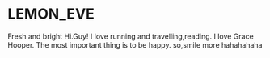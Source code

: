 # LEMON_EVE
Fresh and bright
Hi.Guy!
I love running and travelling,reading.
I love Grace Hooper.
The most important thing is to be happy.
so,smile more hahahahaha
